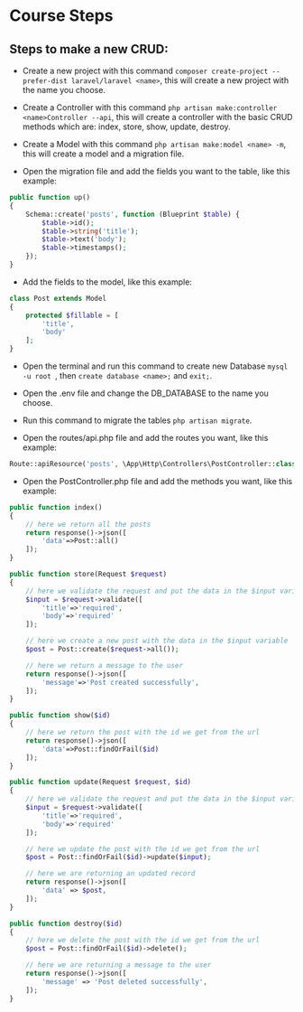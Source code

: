 # Course Steps

## Steps to make a new CRUD:
* Create a new project with this command `composer create-project --prefer-dist laravel/laravel <name>`, this will create a new project with the name you choose.

* Create a Controller with this command `php artisan make:controller <name>Controller --api`, this will create a controller with the basic CRUD methods which are: index, store, show, update, destroy.

* Create a Model with this command `php artisan make:model <name> -m`, this will create a model and a migration file.

* Open the migration file and add the fields you want to the table, like this example:

```php
public function up()
{
    Schema::create('posts', function (Blueprint $table) {
        $table->id();
        $table->string('title');
        $table->text('body');
        $table->timestamps();
    });
}
```
* Add the fields to the model, like this example:

```php
class Post extends Model
{
    protected $fillable = [
        'title',
        'body'
    ];
}
```

* Open the terminal and run this command to create new Database `mysql -u root `, then `create database <name>;` and `exit;`.

* Open the .env file and change the DB_DATABASE to the name you choose.

* Run this command to migrate the tables `php artisan migrate`.

* Open the routes/api.php file and add the routes you want, like this example:

```php
Route::apiResource('posts', \App\Http\Controllers\PostController::class);
```

* Open the PostController.php file and add the methods you want, like this example:

```php
public function index()
{
    // here we return all the posts
    return response()->json([
        'data'=>Post::all()
    ]);
}

public function store(Request $request)
{
    // here we validate the request and put the data in the $input variable
    $input = $request->validate([
        'title'=>'required',
        'body'=>'required'
    ]);

    // here we create a new post with the data in the $input variable
    $post = Post::create($request->all());

    // here we return a message to the user
    return response()->json([
        'message'=>'Post created successfully',
    ]);
}

public function show($id)
{
    // here we return the post with the id we get from the url
    return response()->json([
        'data'=>Post::findOrFail($id)
    ]);
}

public function update(Request $request, $id)
{
    // here we validate the request and put the data in the $input variable
    $input = $request->validate([
        'title'=>'required',
        'body'=>'required'
    ]);

    // here we update the post with the id we get from the url
    $post = Post::findOrFail($id)->update($input);

    // here we are returning an updated record
    return response()->json([
        'data' => $post,
    ]);
}

public function destroy($id)
{
    // here we delete the post with the id we get from the url
    $post = Post::findOrFail($id)->delete();

    // here we are returning a message to the user
    return response()->json([
        'message' => 'Post deleted successfully',
    ]);
}
```
